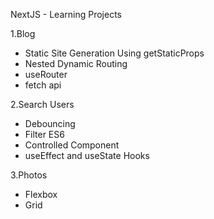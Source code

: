 NextJS - Learning Projects


1.Blog

* Static Site Generation Using getStaticProps
* Nested Dynamic Routing
* useRouter
* fetch api

2.Search Users

* Debouncing
* Filter ES6
* Controlled Component
* useEffect and useState Hooks

3.Photos

* Flexbox
* Grid
